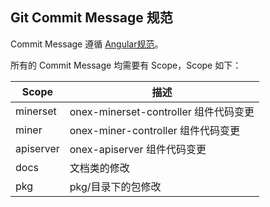 ## Git Commit Message 规范

Commit Message 遵循 [Angular规范](https://www.jianshu.com/p/c7e40dab5b05)。

所有的 Commit Message 均需要有 Scope，Scope 如下：

| Scope | 描述 |
| ---- | ---- |
| minerset | onex-minerset-controller 组件代码变更 |
| miner | onex-miner-controller 组件代码变更 |
| apiserver | onex-apiserver 组件代码变更 |
| docs | 文档类的修改 |
| pkg | pkg/目录下的包修改 |

